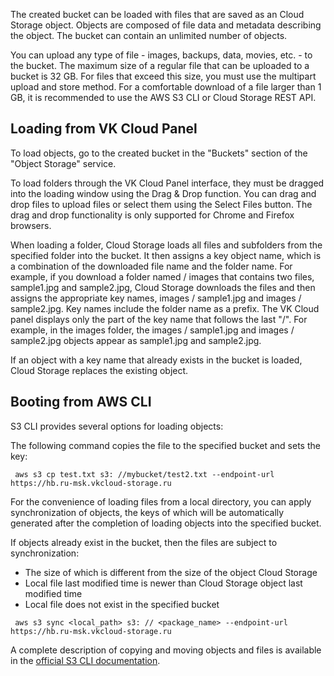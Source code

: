 The created bucket can be loaded with files that are saved as an Cloud Storage object. Objects are composed of file data and metadata describing the object. The bucket can contain an unlimited number of objects.

You can upload any type of file - images, backups, data, movies, etc. - to the bucket. The maximum size of a regular file that can be uploaded to a bucket is 32 GB. For files that exceed this size, you must use the multipart upload and store method. For a comfortable download of a file larger than 1 GB, it is recommended to use the AWS S3 CLI or Cloud Storage REST API.

## Loading from VK Cloud Panel

To load objects, go to the created bucket in the "Buckets" section of the "Object Storage" service.

<info>

To load folders through the VK Cloud Panel interface, they must be dragged into the loading window using the Drag & Drop function. You can drag and drop files to upload files or select them using the Select Files button. The drag and drop functionality is only supported for Chrome and Firefox browsers.

</info>

When loading a folder, Cloud Storage loads all files and subfolders from the specified folder into the bucket. It then assigns a key object name, which is a combination of the downloaded file name and the folder name. For example, if you download a folder named / images that contains two files, sample1.jpg and sample2.jpg, Cloud Storage downloads the files and then assigns the appropriate key names, images / sample1.jpg and images / sample2.jpg. Key names include the folder name as a prefix. The VK Cloud panel displays only the part of the key name that follows the last "/". For example, in the images folder, the images / sample1.jpg and images / sample2.jpg objects appear as sample1.jpg and sample2.jpg.

If an object with a key name that already exists in the bucket is loaded, Cloud Storage replaces the existing object.

## Booting from AWS CLI

S3 CLI provides several options for loading objects:

The following command copies the file to the specified bucket and sets the key:

```console
 aws s3 cp test.txt s3: //mybucket/test2.txt --endpoint-url https://hb.ru-msk.vkcloud-storage.ru
```

For the convenience of loading files from a local directory, you can apply synchronization of objects, the keys of which will be automatically generated after the completion of loading objects into the specified bucket.

If objects already exist in the bucket, then the files are subject to synchronization:

- The size of which is different from the size of the object Cloud Storage
- Local file last modified time is newer than Cloud Storage object last modified time
- Local file does not exist in the specified bucket

```console
 aws s3 sync <local_path> s3: // <package_name> --endpoint-url https://hb.ru-msk.vkcloud-storage.ru
```

A complete description of copying and moving objects and files is available in the [official S3 CLI documentation](https://awscli.amazonaws.com/v2/documentation/api/latest/reference/s3/index.html#synopsis).
